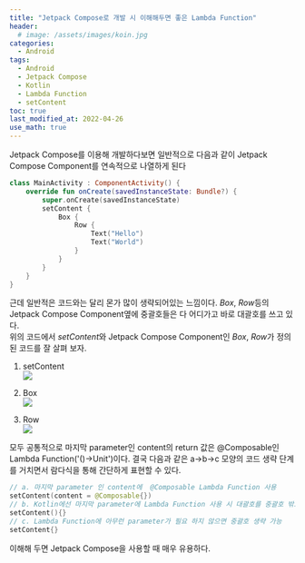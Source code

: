 ```yaml
---
title: "Jetpack Compose로 개발 시 이해해두면 좋은 Lambda Function"
header:
  # image: /assets/images/koin.jpg
categories:
  - Android
tags:
  - Android
  - Jetpack Compose
  - Kotlin
  - Lambda Function
  - setContent
toc: true
last_modified_at: 2022-04-26
use_math: true
---
```

Jetpack Compose를 이용해 개발하다보면 일반적으로 다음과 같이 Jetpack Compose Component를 연속적으로 나열하게 된다   
```kotlin
class MainActivity : ComponentActivity() {
    override fun onCreate(savedInstanceState: Bundle?) {
        super.onCreate(savedInstanceState)
        setContent {
            Box {
                Row {
                    Text("Hello")
                    Text("World")
                }
            }
        }
    }
}
```
근데 일반적은 코드와는 달리 몬가 많이 생략되어있는 느낌이다. *Box*, *Row*등의 Jetpack Compose Component옆에 중괄호들은 다 어디가고 바로 대괄호를 쓰고 있다.   
위의 코드에서 *setContent*와 Jetpack Compose Component인 *Box*, *Row*가 정의된 코드를 잘 살펴 보자.   
1. setContent   
![](https://user-images.githubusercontent.com/60498900/165269825-0e2cadfb-0998-4c79-bb24-90b44dc157ac.png)

2. Box   
![](https://user-images.githubusercontent.com/60498900/165269847-916b8e2d-8d84-42b3-a276-10e4ffe12cfa.png)

3. Row   
![](https://user-images.githubusercontent.com/60498900/165269873-25ee7a1c-cd2a-447d-9b47-bffee22a582f.png)   

모두 공통적으로 마지막 parameter인 content의 return 값은 @Composable인 Lambda Function('()->Unit')이다. 결국 다음과 같은 a->b->c 모양의 코드 생략 단계를 거치면서 람다식을 통해 간단하게 표현할 수 있다.

```kotlin
// a. 마지막 parameter 인 content에  @Composable Lambda Function 사용
setContent(content = @Composable{})
// b. Kotlin에선 마지막 parameter에 Lambda Function 사용 시 대괄호를 중괄호 밖으로 꺼낼 수 있다.
setContent(){}
// c. Lambda Function에 아무런 parameter가 필요 하지 않으면 중괄호 생략 가능
setContent{}
```

이해해 두면 Jetpack Compose을 사용할 때 매우 유용하다.
